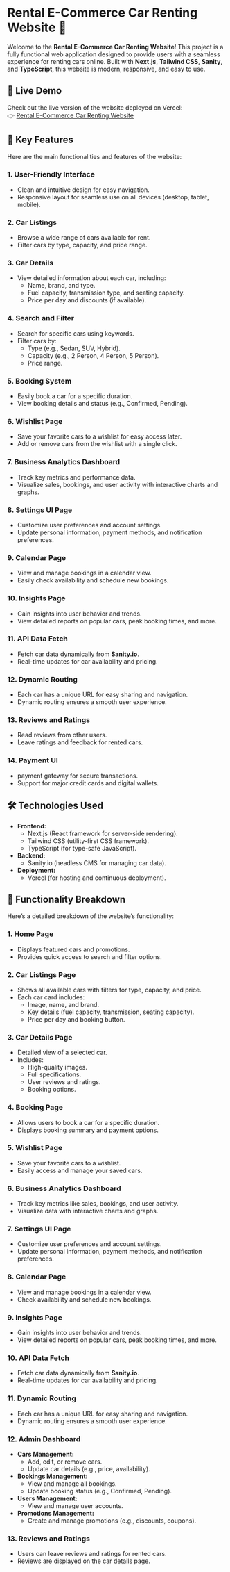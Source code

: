 # Rental E-Commerce Car Renting Website 🚗

Welcome to the **Rental E-Commerce Car Renting Website**! This project is a fully functional web application designed to provide users with a seamless experience for renting cars online. Built with **Next.js**, **Tailwind CSS**, **Sanity**, and **TypeScript**, this website is modern, responsive, and easy to use.


## 🌟 **Live Demo**
Check out the live version of the website deployed on Vercel:  
👉 [Rental E-Commerce Car Renting Website](https://rentalcarecommerce.vercel.app)


## 🚀 **Key Features**
Here are the main functionalities and features of the website:

### **1. User-Friendly Interface**
- Clean and intuitive design for easy navigation.
- Responsive layout for seamless use on all devices (desktop, tablet, mobile).

### **2. Car Listings**
- Browse a wide range of cars available for rent.
- Filter cars by type, capacity, and price range.

### **3. Car Details**
- View detailed information about each car, including:
  - Name, brand, and type.
  - Fuel capacity, transmission type, and seating capacity.
  - Price per day and discounts (if available).

### **4. Search and Filter**
- Search for specific cars using keywords.
- Filter cars by:
  - Type (e.g., Sedan, SUV, Hybrid).
  - Capacity (e.g., 2 Person, 4 Person, 5 Person).
  - Price range.

### **5. Booking System**
- Easily book a car for a specific duration.
- View booking details and status (e.g., Confirmed, Pending).

### **6. Wishlist Page**
- Save your favorite cars to a wishlist for easy access later.
- Add or remove cars from the wishlist with a single click.

### **7. Business Analytics Dashboard**
- Track key metrics and performance data.
- Visualize sales, bookings, and user activity with interactive charts and graphs.

### **8. Settings UI Page**
- Customize user preferences and account settings.
- Update personal information, payment methods, and notification preferences.

### **9. Calendar Page**
- View and manage bookings in a calendar view.
- Easily check availability and schedule new bookings.

### **10. Insights Page**
- Gain insights into user behavior and trends.
- View detailed reports on popular cars, peak booking times, and more.

### **11. API Data Fetch**
- Fetch car data dynamically from **Sanity.io**.
- Real-time updates for car availability and pricing.

### **12. Dynamic Routing**
- Each car has a unique URL for easy sharing and navigation.
- Dynamic routing ensures a smooth user experience.

### **13. Reviews and Ratings**
- Read reviews from other users.
- Leave ratings and feedback for rented cars.

### **14. Payment UI**
-  payment gateway for secure transactions.
- Support for major credit cards and digital wallets.


## 🛠️ **Technologies Used**
- **Frontend:**
  - Next.js (React framework for server-side rendering).
  - Tailwind CSS (utility-first CSS framework).
  - TypeScript (for type-safe JavaScript).
- **Backend:**
  - Sanity.io (headless CMS for managing car data).
- **Deployment:**
  - Vercel (for hosting and continuous deployment).


## 🚗 **Functionality Breakdown**
Here’s a detailed breakdown of the website’s functionality:

### **1. Home Page**
- Displays featured cars and promotions.
- Provides quick access to search and filter options.

### **2. Car Listings Page**
- Shows all available cars with filters for type, capacity, and price.
- Each car card includes:
  - Image, name, and brand.
  - Key details (fuel capacity, transmission, seating capacity).
  - Price per day and booking button.

### **3. Car Details Page**
- Detailed view of a selected car.
- Includes:
  - High-quality images.
  - Full specifications.
  - User reviews and ratings.
  - Booking options.

### **4. Booking Page**
- Allows users to book a car for a specific duration.
- Displays booking summary and payment options.

### **5. Wishlist Page**
- Save your favorite cars to a wishlist.
- Easily access and manage your saved cars.

### **6. Business Analytics Dashboard**
- Track key metrics like sales, bookings, and user activity.
- Visualize data with interactive charts and graphs.

### **7. Settings UI Page**
- Customize user preferences and account settings.
- Update personal information, payment methods, and notification preferences.

### **8. Calendar Page**
- View and manage bookings in a calendar view.
- Check availability and schedule new bookings.

### **9. Insights Page**
- Gain insights into user behavior and trends.
- View detailed reports on popular cars, peak booking times, and more.

### **10. API Data Fetch**
- Fetch car data dynamically from **Sanity.io**.
- Real-time updates for car availability and pricing.

### **11. Dynamic Routing**
- Each car has a unique URL for easy sharing and navigation.
- Dynamic routing ensures a smooth user experience.

### **12. Admin Dashboard**
- **Cars Management:**
  - Add, edit, or remove cars.
  - Update car details (e.g., price, availability).
- **Bookings Management:**
  - View and manage all bookings.
  - Update booking status (e.g., Confirmed, Pending).
- **Users Management:**
  - View and manage user accounts.
- **Promotions Management:**
  - Create and manage promotions (e.g., discounts, coupons).

### **13. Reviews and Ratings**
- Users can leave reviews and ratings for rented cars.
- Reviews are displayed on the car details page.

